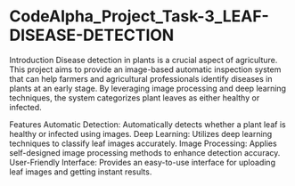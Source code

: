 # CodeAlpha_Project_Task-3_LEAF-DISEASE-DETECTION

Introduction
Disease detection in plants is a crucial aspect of agriculture. This project aims to provide an image-based automatic inspection system that can help farmers and agricultural professionals identify diseases in plants at an early stage. By leveraging image processing and deep learning techniques, the system categorizes plant leaves as either healthy or infected.

Features
Automatic Detection: Automatically detects whether a plant leaf is healthy or infected using images.
Deep Learning: Utilizes deep learning techniques to classify leaf images accurately.
Image Processing: Applies self-designed image processing methods to enhance detection accuracy.
User-Friendly Interface: Provides an easy-to-use interface for uploading leaf images and getting instant results.

